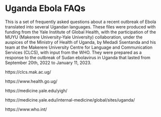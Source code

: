 # Uganda Ebola FAQs

<p>This is a set of frequently asked questions about a recent outbreak of Ebola translated into several Ugandan languages.  These files were produced with funding from the Yale Institute of Global Health, with the participation of the MUYU (Makerere University-Yale University) collaboration, under the auspices of the Ministry of Health of Uganda, by Medadi Ssentanda and his team at the Makerere University Centre for Language and Communication Services (CLCS), with input from the WHO.  They were prepared as a response to the outbreak of Sudan ebolavirus in Uganda that lasted from September 20th, 2022 to January 11, 2023.</p>

<p>https://clcs.mak.ac.ug/</p>
<p>https://www.health.go.ug/</p>
<p>https://medicine.yale.edu/yigh/</p>
<p>https://medicine.yale.edu/internal-medicine/global/sites/uganda/</p>
<p>https://www.who.int/</p>



